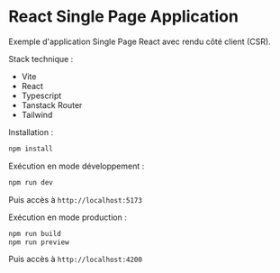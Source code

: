# React Single Page Application

Exemple d'application Single Page React avec rendu côté client (CSR).

Stack technique :

- Vite
- React
- Typescript
- Tanstack Router
- Tailwind

Installation :

```bash
npm install
```

Exécution en mode développement :

```bash
npm run dev
```

Puis accès à `http://localhost:5173`

Exécution en mode production :

```bash
npm run build
npm run preview
```

Puis accès à `http://localhost:4200`
